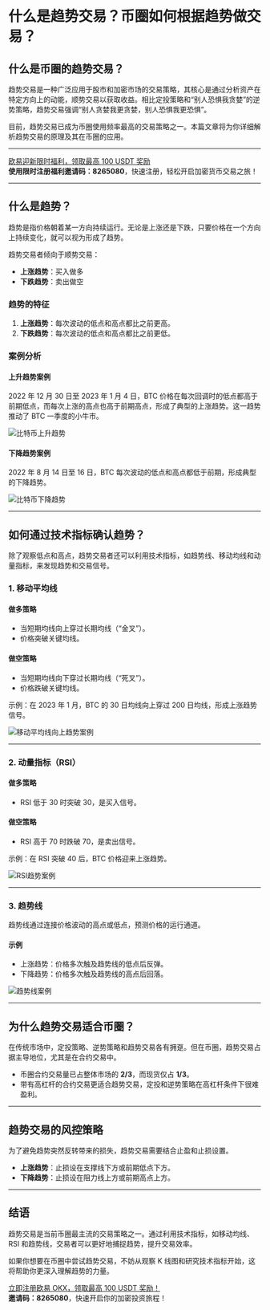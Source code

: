 # 什么是趋势交易？币圈如何根据趋势做交易？



## 什么是币圈的趋势交易？

趋势交易是一种广泛应用于股市和加密市场的交易策略，其核心是通过分析资产在特定方向上的动能，顺势交易以获取收益。相比定投策略和“别人恐惧我贪婪”的逆势策略，趋势交易强调“别人贪婪我更贪婪，别人恐惧我更恐惧”。

目前，趋势交易已成为币圈使用频率最高的交易策略之一。本篇文章将为你详细解析趋势交易的原理及其在币圈的应用。

---
[欧易迎新限时福利，领取最高 100 USDT 奖励](https://bit.ly/OKXe)  
**使用限时注册福利邀请码：8265080**，快速注册，轻松开启加密货币交易之旅！

---
## 什么是趋势？

趋势是指价格朝着某一方向持续运行。无论是上涨还是下跌，只要价格在一个方向上持续变化，就可以视为形成了趋势。

趋势交易者倾向于顺势交易：  
- **上涨趋势**：买入做多  
- **下跌趋势**：卖出做空  

### 趋势的特征

1. **上涨趋势**：每次波动的低点和高点都比之前更高。  
2. **下跌趋势**：每次波动的低点和高点都比之前更低。

### 案例分析

#### 上升趋势案例
2022 年 12 月 30 日至 2023 年 1 月 4 日，BTC 价格在每次回调时的低点都高于前期低点，而每次上涨的高点也高于前期高点，形成了典型的上涨趋势。这一趋势推动了 BTC 一季度的小牛市。

![比特币上升趋势](https://yibi123.com/wp-content/uploads/2023/06/image-58.png)

#### 下降趋势案例
2022 年 8 月 14 日至 16 日，BTC 每次波动的低点和高点都低于前期，形成典型的下降趋势。

![比特币下降趋势](https://yibi123.com/wp-content/uploads/2023/06/image-59.png)

---

## 如何通过技术指标确认趋势？

除了观察低点和高点，趋势交易者还可以利用技术指标，如趋势线、移动均线和动量指标，来发现趋势和交易信号。

### 1. 移动平均线

#### 做多策略
- 当短期均线向上穿过长期均线（“金叉”）。  
- 价格突破关键均线。

#### 做空策略
- 当短期均线向下穿过长期均线（“死叉”）。  
- 价格跌破关键均线。

示例：在 2023 年 1 月，BTC 的 30 日均线向上穿过 200 日均线，形成上涨趋势信号。

![移动平均线向上趋势案例](https://yibi123.com/wp-content/uploads/2023/06/image-60.png)

---

### 2. 动量指标（RSI）

#### 做多策略
- RSI 低于 30 时突破 30，是买入信号。

#### 做空策略
- RSI 高于 70 时跌破 70，是卖出信号。

示例：在 RSI 突破 40 后，BTC 价格迎来上涨趋势。

![RSI趋势案例](https://yibi123.com/wp-content/uploads/2023/06/image-62.png)

---

### 3. 趋势线

趋势线通过连接价格波动的高点或低点，预测价格的运行通道。

#### 示例
- 上涨趋势：价格多次触及趋势线的低点后反弹。  
- 下降趋势：价格多次触及趋势线的高点后回落。

![趋势线案例](https://yibi123.com/wp-content/uploads/2023/06/image-64.png)

---

## 为什么趋势交易适合币圈？

在传统市场中，定投策略、逆势策略和趋势交易各有拥趸。但在币圈，趋势交易占据主导地位，尤其是在合约交易中。

- 币圈合约交易量已占整体市场的 **2/3**，而现货仅占 **1/3**。
- 带有高杠杆的合约交易更适合趋势交易，定投和逆势策略在高杠杆条件下很难盈利。

---

## 趋势交易的风控策略

为了避免趋势突然反转带来的损失，趋势交易需要结合止盈和止损设置。

- **上涨趋势**：止损设在支撑线下方或前期低点下方。  
- **下降趋势**：止损设在阻力线上方或前期高点上方。  

---

## 结语

趋势交易是当前币圈最主流的交易策略之一。通过利用技术指标，如移动均线、RSI 和趋势线，交易者可以更好地捕捉趋势，提升交易效率。

如果你想要在币圈中尝试趋势交易，不妨从观察 K 线图和研究技术指标开始，这将帮助你更深入理解趋势的力量。

[立即注册欧易 OKX，领取最高 100 USDT 奖励！](https://bit.ly/OKXe)  
**邀请码：8265080**，快速开启你的加密投资旅程！
